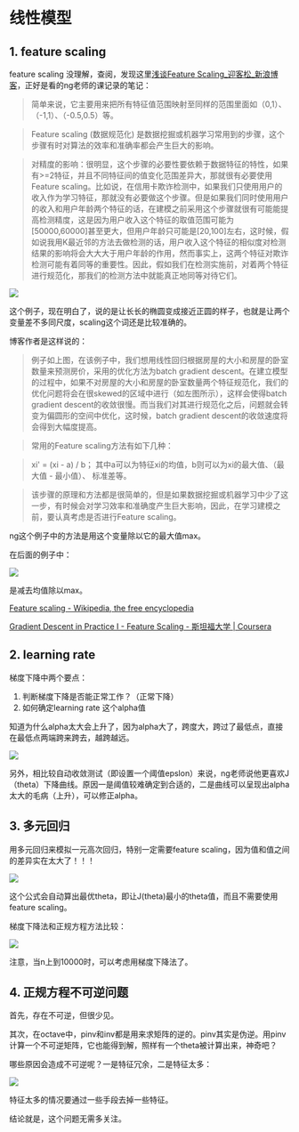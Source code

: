 # 线性模型  

## 1. feature scaling  

feature scaling 没理解，查阅，发现这里[浅谈Feature Scaling_迎客松_新浪博客](http://blog.sina.com.cn/s/blog_7f2889330101awle.html)，正好是看的ng老师的课记录的笔记：   

> 简单来说，它主要用来把所有特征值范围映射至同样的范围里面如（0,1）、（-1,1）、（-0.5,0.5）等。  
 
> Feature scaling (数据规范化) 是数据挖掘或机器学习常用到的步骤，这个步骤有时对算法的效率和准确率都会产生巨大的影响。
 
> 对精度的影响：很明显，这个步骤的必要性要依赖于数据特征的特性，如果有>=2特征，并且不同特征间的值变化范围差异大，那就很有必要使用Feature scaling。比如说，在信用卡欺诈检测中，如果我们只使用用户的收入作为学习特征，那就没有必要做这个步骤。但是如果我们同时使用用户的收入和用户年龄两个特征的话，在建模之前采用这个步骤就很有可能能提高检测精度，这是因为用户收入这个特征的取值范围可能为[50000,60000]甚至更大，但用户年龄只可能是[20,100]左右，这时候，假如说我用K最近邻的方法去做检测的话，用户收入这个特征的相似度对检测结果的影响将会大大大于用户年龄的作用，然而事实上，这两个特征对欺诈检测可能有着同等的重要性。因此，假如我们在检测实施前，对着两个特征进行规范化，那我们的检测方法中就能真正地同等对待它们。 


![](http://7xotr7.com1.z0.glb.clouddn.com/16-3-30/4837295.jpg)  

这个例子，现在明白了，说的是让长长的椭圆变成接近正圆的样子，也就是让两个变量差不多同尺度，scaling这个词还是比较准确的。  

博客作者是这样说的：  

> 例子如上图，在该例子中，我们想用线性回归根据房屋的大小和房屋的卧室数量来预测房价，采用的优化方法为batch gradient descent。在建立模型的过程中，如果不对房屋的大小和房屋的卧室数量两个特征规范化，我们的优化问题将会在很skewed的区域中进行（如左图所示），这样会使得batch gradient descent的收敛很慢。而当我们对其进行规范化之后，问题就会转变为偏圆形的空间中优化，这时候，batch gradient descent的收敛速度将会得到大幅度提高。  

> 常用的Feature scaling方法有如下几种：   

> 	xi' = (xi - a) / b；
> 其中a可以为特征xi的均值，b则可以为xi的最大值、（最大值 - 最小值）、 标准差等。  

> 该步骤的原理和方法都是很简单的，但是如果数据挖掘或机器学习中少了这一步，有时候会对学习效率和准确度产生巨大影响，因此，在学习建模之前，要认真考虑是否进行Feature scaling。  

ng这个例子中的方法是用这个变量除以它的最大值max。  

在后面的例子中：  

![](http://7xotr7.com1.z0.glb.clouddn.com/16-3-30/7528656.jpg) 

是减去均值除以max。

[Feature scaling - Wikipedia, the free encyclopedia](https://en.wikipedia.org/wiki/Feature_scaling)  

[Gradient Descent in Practice I - Feature Scaling - 斯坦福大学 | Coursera](https://www.coursera.org/learn/machine-learning/lecture/xx3Da/gradient-descent-in-practice-i-feature-scaling)


## 2. learning rate  

梯度下降中两个要点：  

1. 判断梯度下降是否能正常工作？（正常下降）  
2. 如何确定learning rate 这个alpha值  

知道为什么alpha太大会上升了，因为alpha大了，跨度大，跨过了最低点，直接在最低点两端跨来跨去，越跨越远。  

![](http://7xotr7.com1.z0.glb.clouddn.com/16-3-30/90993593.jpg)  

另外，相比较自动收敛测试（即设置一个阈值epslon）来说，ng老师说他更喜欢J（theta）下降曲线。原因一是阈值较难确定到合适的，二是曲线可以呈现出alpha太大的毛病（上升），可以修正alpha。  

## 3. 多元回归  

用多元回归来模拟一元高次回归，特别一定需要feature scaling，因为值和值之间的差异实在太大了！！！  

![](http://7xotr7.com1.z0.glb.clouddn.com/16-3-30/8377182.jpg)  

这个公式会自动算出最优theta，即让J(theta)最小的theta值，而且不需要使用feature scaling。  

梯度下降法和正规方程方法比较：  

![](http://7xotr7.com1.z0.glb.clouddn.com/16-3-30/36426259.jpg)  

注意，当n上到10000时，可以考虑用梯度下降法了。  

## 4. 正规方程不可逆问题  

首先，存在不可逆，但很少见。   

其次，在octave中，pinv和inv都是用来求矩阵的逆的。pinv其实是伪逆。用pinv计算一个不可逆矩阵，它也能得到解，照样有一个theta被计算出来，神奇吧？
 
哪些原因会造成不可逆呢？一是特征冗余，二是特征太多：  

![](http://7xotr7.com1.z0.glb.clouddn.com/16-3-30/68047484.jpg)    

特征太多的情况要通过一些手段去掉一些特征。  

结论就是，这个问题无需多关注。
